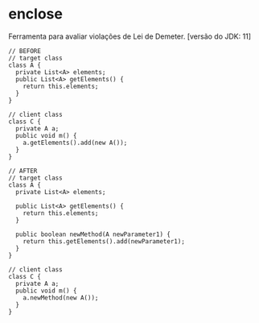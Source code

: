 # enclose
Ferramenta para avaliar violações de Lei de Demeter.
[versão do JDK: 11]

```
// BEFORE
// target class
class A {
  private List<A> elements;
  public List<A> getElements() {
    return this.elements;
  }
}
  
// client class
class C {
  private A a;
  public void m() {
    a.getElements().add(new A());
  }
}
```

```
// AFTER
// target class
class A {
  private List<A> elements;
  
  public List<A> getElements() {
    return this.elements;
  }
  
  public boolean newMethod(A newParameter1) {
    return this.getElements().add(newParameter1);
  }
}
  
// client class
class C {
  private A a;
  public void m() {
    a.newMethod(new A());
  }
}
```

